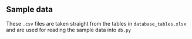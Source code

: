 ## Sample data
These `.csv` files are taken straight from the tables in
`database_tables.xlsx` and are used for reading the sample data
into `db.py`